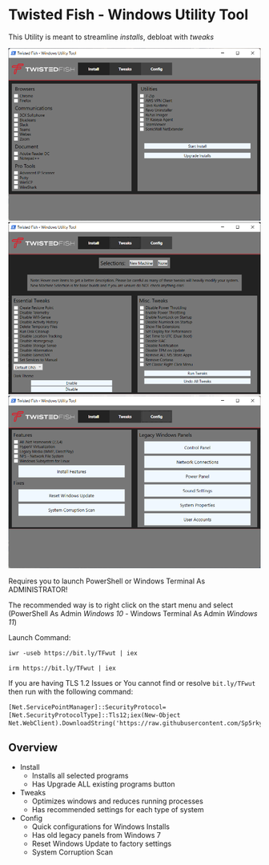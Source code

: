 ﻿# Twisted Fish - Windows Utility Tool

This Utility is meant to streamline *installs*, debloat with *tweaks*

![install](install.png)
![tweaks](tweaks.png)
![config](config.png)

Requires you to launch PowerShell or Windows Terminal As ADMINISTRATOR! 

The recommended way is to right click on the start menu and select (PowerShell As Admin *Windows 10* - Windows Terminal As Admin *Windows 11*)

Launch Command:

```
iwr -useb https://bit.ly/TFwut | iex
```

```
irm https://bit.ly/TFwut | iex
```
If you are having TLS 1.2 Issues or You cannot find or resolve `bit.ly/TFwut` then run with the following command:
```
[Net.ServicePointManager]::SecurityProtocol=[Net.SecurityProtocolType]::Tls12;iex(New-Object Net.WebClient).DownloadString('https://raw.githubusercontent.com/Sp5rky/wut/main/wut.ps1')
```

## Overview

- Install
  - Installs all selected programs
  - Has Upgrade ALL existing programs button
- Tweaks
  - Optimizes windows and reduces running processes
  - Has recommended settings for each type of system
- Config
  - Quick configurations for Windows Installs
  - Has old legacy panels from Windows 7
  - Reset Windows Update to factory settings
  - System Corruption Scan
